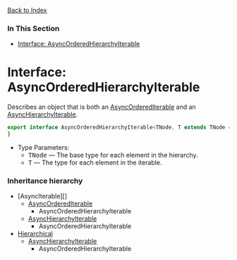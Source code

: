 [Back to Index](index.md)



### In This Section
* [Interface: AsyncOrderedHierarchyIterable](#interface-asyncorderedhierarchyiterable)



# Interface: AsyncOrderedHierarchyIterable

Describes an object that is both an [AsyncOrderedIterable](interface-asyncorderediterable.md) and an [AsyncHierarchyIterable](interface-asynchierarchyiterable.md).

```ts
export interface AsyncOrderedHierarchyIterable<TNode, T extends TNode = T> extends AsyncOrderedIterable<T>, AsyncHierarchyIterable<TNode, T> {
}
```

* Type Parameters:
  * <a name="asyncorderedhierarchyiterable-tnode"></a><samp>TNode</samp> &mdash; The base type for each element in the hierarchy.
  * <a name="asyncorderedhierarchyiterable-t"></a><samp>T</samp> &mdash; The type for each element in the iterable.

### Inheritance hierarchy
* [AsyncIterable][]
    * [AsyncOrderedIterable](interface-asyncorderediterable.md)
        * AsyncOrderedHierarchyIterable
    * [AsyncHierarchyIterable](interface-asynchierarchyiterable.md)
        * AsyncOrderedHierarchyIterable
* [Hierarchical](interface-hierarchical.md)
    * [AsyncHierarchyIterable](interface-asynchierarchyiterable.md)
        * AsyncOrderedHierarchyIterable



[Iterable]: http://ecma-international.org/ecma-262/6.0/index.html#sec-symbol.iterator